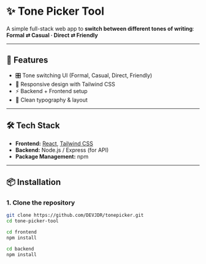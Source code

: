 # ✨ Tone Picker Tool

A simple full-stack web app to **switch between different tones of writing**:  
**Formal ⇄ Casual · Direct ⇄ Friendly**

---

## 🚀 Features
- 🎛️ Tone switching UI (Formal, Casual, Direct, Friendly)  
- 📱 Responsive design with Tailwind CSS  
- ⚡ Backend + Frontend setup  
- 🧩 Clean typography & layout  

---

## 🛠️ Tech Stack
- **Frontend:** [React](https://reactjs.org/), [Tailwind CSS](https://tailwindcss.com/)  
- **Backend:** Node.js / Express (for API)  
- **Package Management:** npm  

---

## 📦 Installation

### 1. Clone the repository
```bash
git clone https://github.com/DEVJDR/tonepicker.git
cd tone-picker-tool

cd frontend
npm install

cd backend
npm install
